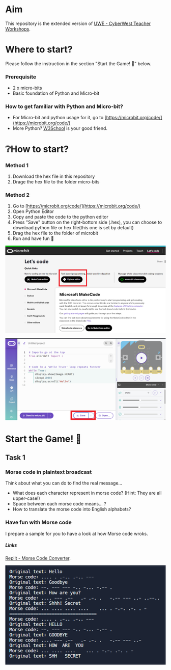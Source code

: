 # Aim
This repository is the extended version of [UWE - CyberWest Teacher Workshops](https://github.com/uwe-cyber/teachersworkshop2024).

# Where to start?
Please follow the instruction in the section "Start the Game! 🤖" below.

###  Prerequisite
- 2 x micro-bits
- Basic foundation of Python and Micro-bit

### How to get familiar with Python and Micro-bit?
- For Micro-bit and python usage for it, go to [https://microbit.org/code/](https://microbit.org/code/)
- More Python? [W3School](https://www.w3schools.com/python/default.asp) is your good friend.



# ❔How to start?

### Method 1
1. Download the hex file in this repository
2. Drage the hex file to the folder micro-bits

### Method 2
1. Go to [https://microbit.org/code/](https://microbit.org/code/)
2. Open Python Editor
3. Copy and paste the code to the python editor
4. Press "Save" button on the right-bottom side (.hex), you can choose to download python file or hex file(this one is set by default)
5. Drag the hex file to the folder of microbit
6. Run and have fun 🤞

![python editor](./images/01-python-editor.png)

![Save file](./images/03-save-file.png)


# Start the Game! 🤖
## Task 1
### Morse code in plaintext broadcast
Think about what you can do to find the real message...
- What does each character represent in morse code? (Hint: They are all upper-case!)
- Space between each morse code means... ?
- How to translate the morse code into English alphabets?

### Have fun with Morse code
I prepare a sample for you to have a look at how Morse code wroks.
##### Links
[Replit - Morse Code Converter](https://replit.com/@iceueb/morse-code?v=1).

![Morse Code Converter](./images/02-Morse-Code-Converter.png)